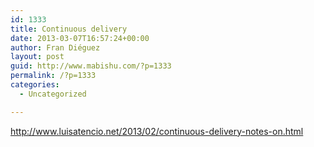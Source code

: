 ```yaml
---
id: 1333
title: Continuous delivery
date: 2013-03-07T16:57:24+00:00
author: Fran Diéguez
layout: post
guid: http://www.mabishu.com/?p=1333
permalink: /?p=1333
categories:
  - Uncategorized

---
```

http://www.luisatencio.net/2013/02/continuous-delivery-notes-on.html